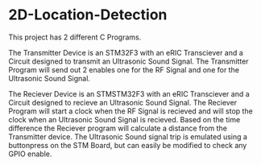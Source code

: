# 2D-Location-Detection

This project has 2 different C Programs. 

The Transmitter Device is an STM32F3 with an eRIC Transciever and a Circuit designed to transmit an Ultrasonic Sound Signal.
The Transmitter Program will send out 2 enables one for the RF Signal and one for the Ultrasonic Sound Signal.

The Reciever Device is an STMSTM32F3 with an eRIC Transciever and a Circuit designed to recieve an Ultrasonic Sound Signal.
The Reciever Program will start a clock when the RF Signal is recieved and will stop the clock when an Ultrasonic Sound Signal is recieved.
Based on the time difference the Reciever program will calculate a distance from the Transmitter device.
The Ultrasonic Sound signal trip is emulated using a buttonpress on the STM Board, but can easily be modified to check any GPIO enable.
